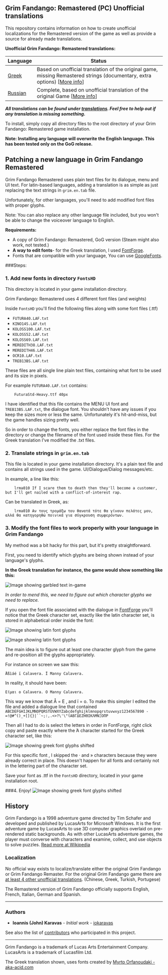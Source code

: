 Grim Fandango: Remastered (PC) Unofficial translations
---

This repository contains information on how to create unofficial localizations for the Remastered version of the game as well as provide a source for already made translations.

**Unofficial Grim Fandango: Remastered translations:**

| Language | Status |
|---------|---------------|
| [Greek](translations/greek/README.md)   | Based on unofficial translation of the original game, missing Remastered strings (documentary, extra options) [[More info](translations/greek/README.md)]
| [Russian](translations/russian/README.md) | Complete, based on unofficial translation of the original Game [[More info](translations/russian/README.md)]

***All translations can be found under [translations](translations). Feel free to help out if any translation is missing something.***

To install, simply copy all directory files to the root directory of your Grim Fandango: Remastered game installation.

**Note: Installing any language will overwrite the English language. This has been tested only on the GoG release.**

Patching a new language in Grim Fandango Remastered
----------- 
Grim Fandango Remastered uses plain text files for its dialogue, menu and UI text.
For latin-based languages, adding a translation is as simple as just replacing the text strings in `grim.en.tab` file.

Unfortunately, for other languages, you'll need to add modified font files with proper glyphs.

Note: You can also replace any other language file included, but you won't be able to change the voiceover language to English.

**Requirements:**
- A copy of Grim Fandango: Remastered, GoG version (Steam might also work, not tested.)
- **A way to edit fonts**- for the Greek translation, I used [FontForge](https://fontforge.org/en-US/downloads/).
- Fonts that are compatible with your language, You can use [GoogleFonts](https://fonts.google.com/).

###Steps:

### 1. Add new fonts in directory `FontsHD`

This directory is located in your game installation directory.

Grim Fandango: Remastered uses 4 different font files (and weights)

Inside `FontsHD` you'll find the following files along with some font files (.ttf)
- `FUTURA40.LAF.txt`
- `KINO14S.LAF.txt`
- `KOLOSS100.LAF.txt`
- `KOLOSS52.LAF.txt`
- `KOLOSS69.LAF.txt`
- `MEREDITH38.LAF.txt`
- `MEREDITH46.LAF.txt`
- `OCR10.LAF.txt`
- `TREB13BS.LAF.txt`
      
These files are all single line plain text files, containing what font to be used and its size in pixels.

For example `FUTURA40.LAF.txt` contains:
        
        FuturaStd-Heavy.ttf 40px

I have identified that this file contains the MENU UI font and `TREB13BS.LAF.txt`, the dialogue font.
You shouldn't have any issues if you keep the sizes more or less the same. Unfortunately it's hit-and-miss, but the game handles sizing pretty well.

So in order to change the fonts, you either replace the font files in the directory or change the filename of the font used inside these files.
For the Greek translation I've modified the .txt files.

### 2. Translate strings in `grim.en.tab`

This file is located in your game installation directory. It's a plain text file and contains all strings used in the game. UI/Dialogue/Dialog messages/etc.

In example, a line like this:

        lrma010	If I scare them to death then they'll become a customer, but I'll get nailed with a conflict-of-interest rap.

Can be translated in Greek, as:

        lrma010	Αν τους τρομάξω του θανατά τότε θα γίνουν πελάτες μου, αλλά θα κατηγορηθώ ποινικά για σύγκρουση συμφερόντων.


### 3. Modify the font files to work properly with your language in Grim Fandango

My method was a bit hacky for this part, but it's pretty straightforward.

First, you need to identify which glyphs are being shown instead of your language's glyphs.

**In the Greek translation for instance, the game would show something like this:**

![Image showing garbled text in-game](images/GrimFandangoRemasteredGarbledText.png "Image showing garbled text inside game")

*In order to mend this, we need to figure out which character glyphs we need to replace.* 

If you open the font file associated with the dialogue in [FontForge](https://fontforge.org/en-US/downloads/) you'll notice that the Greek character set, exactly like the latin character set, is stored in alphabetical order inside the font:

![Image showing latin font glyphs](images/font_example_greek.png "Image showing latin font glyphs")

![Image showing latin font glyphs](images/font_example_latin.png "Image showing latin font glyphs")

The main idea is to figure out at least one character glyph from the game and re-position all the glyphs appropriately.

For instance on screen we saw this:

    Åßìáé ï Calavera. Ï Manny Calavera.

In reality, it should have been:

    Είμαι ο Calavera. Ο Manny Calavera.

This way we know that Å = Ε , and ï = ο. To make this simpler I edited the file and added a dialogue line that contained `ABCDEFGHIJKLMNOPQRSTUVWXYZabcdefghijklmnopqrstuvwxyz1234567890 -=!@#^()_+[]{}|``~;:,.<>?\'\"ΐΑΒΓΔΕΖΗΘΙΚΛΜΝΞΟΠΡ`

Then all I had to do is select the letters in order in FontForge, right click copy and paste exactly where the Ά character started for the Greek character set, like this:

![Image showing greek font glyphs shifted](images/font_example_edit_greek.png "Image showing greek font glyphs shifted")

For this specific font , I skipped the · and » characters because they were already correct in place. This doesn't happen for all fonts and certainly not in the lettering part of the character set.

Save your font as .ttf in the `FontsHD` directory, located in your game installation root.

###4. Enjoy! 
![Image showing greek font glyphs shifted](images/GrimFandangoWorkingGreekTranslation.png "Image showing greek font glyphs shifted")



History
--
Grim Fandango is a 1998 adventure game directed by Tim Schafer and developed and published by LucasArts for Microsoft Windows. It is the first adventure game by LucasArts to use 3D computer graphics overlaid on pre-rendered static backgrounds. As with other LucasArts adventure games, the player must converse with characters and examine, collect, and use objects to solve puzzles. [Read more at Wikipedia](https://en.wikipedia.org/wiki/Grim_Fandango)

### Localization
No official way exists to localize/translate either the original Grim Fandango or Grim Fandango Remaster.
For the original Grim Fandango game there are [at least 4 other unofficial translations](http://www.grim-fandango.com/downloads.php#translation). (Chinese, Greek, Turkish, Portugese)

The Remastered version of Grim Fandango officially supports English, French, Italian, German and Spanish.

---

### Authors

* **Ioannis (John) Karavas** - *Initial work* - [iokaravas](https://github.com/iokaravas)

See also the list of [contributors](contributors.md) who participated in this project.

---
Grim Fandango is a trademark of Lucas Arts Entertainment Company.
LucasArts is a trademark of Lucasfilm Ltd.

The Greek translation shown, uses fonts created by [Myrto Orfanoudaki - aka-acid.com](https://www.aka-acid.com/)
